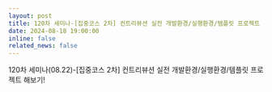 ```yaml
---
layout: post
title: 120차 세미나-[집중코스 2차] 컨트리뷰션 실전 개발환경/실행환경/템플릿 프로젝트 해보기!
date: 2024-08-18 19:00:00
inline: false
related_news: false
---
```


120차 세미나(08.22)-[집중코스 2차] 컨트리뷰션 실전 개발환경/실행환경/템플릿 프로젝트 해보기!
